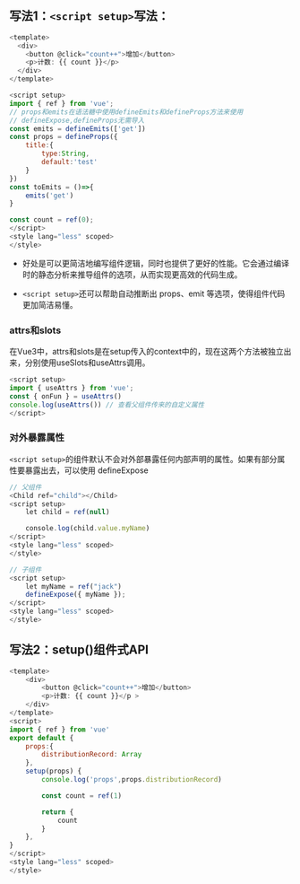 ## 写法1：`<script setup>`写法：
```js
<template>
  <div>
    <button @click="count++">增加</button>
    <p>计数: {{ count }}</p>
  </div>
</template>

<script setup>
import { ref } from 'vue';
// props和emits在语法糖中使用defineEmits和defineProps方法来使用
// defineExpose,defineProps无需导入
const emits = defineEmits(['get']) 
const props = defineProps({
    title:{
        type:String,
        default:'test'
    }
})
const toEmits = ()=>{
    emits('get')
}

const count = ref(0);
</script>
<style lang="less" scoped>
</style>
```

* 好处是可以更简洁地编写组件逻辑，同时也提供了更好的性能。它会通过编译时的静态分析来推导组件的选项，从而实现更高效的代码生成。

* `<script setup>`还可以帮助自动推断出 props、emit 等选项，使得组件代码更加简洁易懂。

### attrs和slots
在Vue3中，attrs和slots是在setup传入的context中的，现在这两个方法被独立出来，分别使用useSlots和useAttrs调用。
```javaScript
<script setup>
import { useAttrs } from 'vue';
const { onFun } = useAttrs()
console.log(useAttrs()) // 查看父组件传来的自定义属性
</script>
```

### 对外暴露属性
`<script setup>`的组件默认不会对外部暴露任何内部声明的属性。如果有部分属性要暴露出去，可以使用 defineExpose
```javaScript
// 父组件
<Child ref="child"></Child>
<script setup>
    let child = ref(null)

    console.log(child.value.myName)
</script>
<style lang="less" scoped>
</style>

// 子组件
<script setup>
    let myName = ref("jack")
    defineExpose({ myName });
</script>
<style lang="less" scoped>
</style>
```

## 写法2：setup()组件式API
```javaScript
<template>
    <div>
        <button @click="count++">增加</button>
        <p>计数: {{ count }}</p >
    </div>
</template>
<script>
import { ref } from 'vue'
export default {
    props:{
        distributionRecord: Array
    },
    setup(props) {
        console.log('props',props.distributionRecord)

        const count = ref(1)

        return {
            count
        }
    },
}
</script>
<style lang="less" scoped>
</style>
```